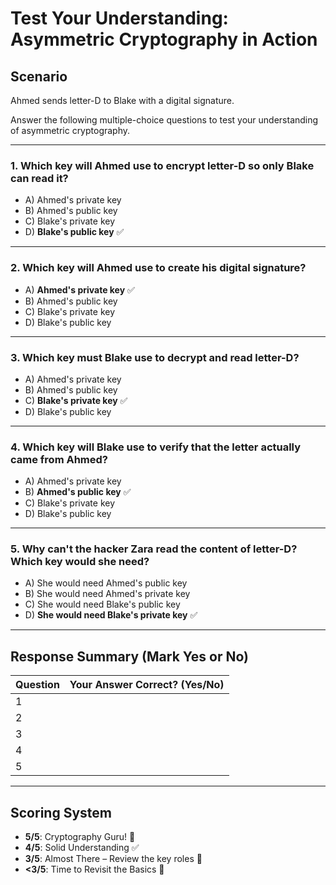 # Test Your Understanding: Asymmetric Cryptography in Action

## Scenario

Ahmed sends letter-D to Blake with a digital signature.

Answer the following multiple-choice questions to test your understanding of asymmetric cryptography.

---

### 1. Which key will Ahmed use to encrypt letter-D so only Blake can read it?

* A) Ahmed's private key
* B) Ahmed's public key
* C) Blake's private key
* D) **Blake's public key** ✅

---

### 2. Which key will Ahmed use to create his digital signature?

* A) **Ahmed's private key** ✅
* B) Ahmed's public key
* C) Blake's private key
* D) Blake's public key

---

### 3. Which key must Blake use to decrypt and read letter-D?

* A) Ahmed's private key
* B) Ahmed's public key
* C) **Blake's private key** ✅
* D) Blake's public key

---

### 4. Which key will Blake use to verify that the letter actually came from Ahmed?

* A) Ahmed's private key
* B) **Ahmed's public key** ✅
* C) Blake's private key
* D) Blake's public key

---

### 5. Why can't the hacker Zara read the content of letter-D? Which key would she need?

* A) She would need Ahmed's public key
* B) She would need Ahmed's private key
* C) She would need Blake's public key
* D) **She would need Blake's private key** ✅

---

## Response Summary (Mark Yes or No)

| Question | Your Answer Correct? (Yes/No) |
| -------- | ----------------------------- |
| 1        |                               |
| 2        |                               |
| 3        |                               |
| 4        |                               |
| 5        |                               |

---

## Scoring System

* **5/5**: Cryptography Guru! 🔐
* **4/5**: Solid Understanding ✅
* **3/5**: Almost There – Review the key roles 🔁
* **<3/5**: Time to Revisit the Basics 📘

